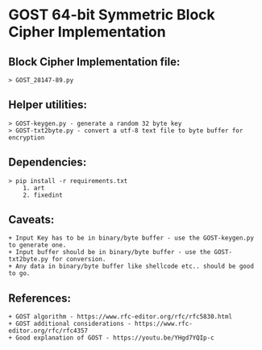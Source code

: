 # GOST 64-bit Symmetric Block Cipher Implementation

## Block Cipher Implementation file:
    > GOST_28147-89.py

## Helper utilities:
    > GOST-keygen.py - generate a random 32 byte key
    > GOST-txt2byte.py - convert a utf-8 text file to byte buffer for encryption

## Dependencies:
    > pip install -r requirements.txt
        1. art
        2. fixedint

## Caveats:
    + Input Key has to be in binary/byte buffer - use the GOST-keygen.py to generate one.
    + Input buffer should be in binary/byte buffer - use the GOST-txt2byte.py for conversion.
    + Any data in binary/byte buffer like shellcode etc.. should be good to go.
 
## References:
    + GOST algorithm - https://www.rfc-editor.org/rfc/rfc5830.html 
    + GOST additional considerations - https://www.rfc-editor.org/rfc/rfc4357
    + Good explanation of GOST - https://youtu.be/YHgd7YQIp-c
